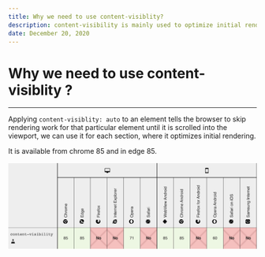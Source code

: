 ```yaml
---
title: Why we need to use content-visiblity?
description: content-visibility is mainly used to optimize initial rendering.
date: December 20, 2020
---
```


# Why we need to use content-visiblity ?
***
Applying `content-visiblity: auto` to an element tells the browser to skip rendering work for that particular element until it is scrolled into the viewport,
we can use it for each section, where it optimizes initial rendering.



It is available from chrome 85 and in edge 85.


![](../images/content-visiblity-browser-support.png)


